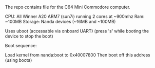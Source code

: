 The repo contains file for the C64 Mini Commodore computer.

CPU: All Winner A20 ARM7 (sun7i) running 2 cores at ~900mhz
Ram: ~100MB
Storage: Nanda devices (~16MB and ~100MB)

Uses uboot (accessable via onboard UART) (press 's' while booting the device to stop the boot)

Boot sequence:

Load kernel from nanda:boot to 0x40007800
Then boot off this address (using boota)
